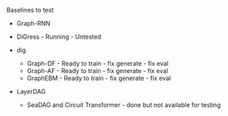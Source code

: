 

Baselines to test

- Graph-RNN
- DiGress - Running - Untested
- dig
  - Graph-DF - Ready to train - fix generate - fix eval
  - Graph-AF - Ready to train - fix generate - fix eval
  - GraphEBM - Ready to train - fix generate - fix eval
- LayerDAG 



  - SeaDAG and Circuit Transformer - done but not available for testing 